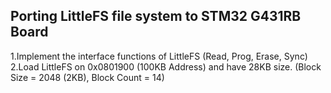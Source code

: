 ## Porting LittleFS file system to STM32 G431RB Board
1.Implement the interface functions of LittleFS (Read, Prog, Erase, Sync)
2.Load LittleFS on 0x0801900 (100KB Address) and have 28KB size. (Block Size = 2048 (2KB), Block Count = 14)
